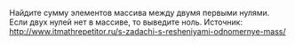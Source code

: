﻿Найдите сумму элементов массива между двумя первыми нулями. Если двух нулей нет в массиве, то выведите ноль.
   Источник: http://www.itmathrepetitor.ru/s-zadachi-s-resheniyami-odnomernye-mass/